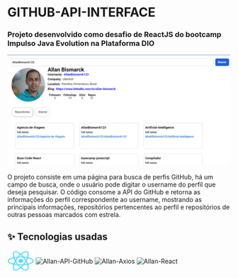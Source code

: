 # GITHUB-API-INTERFACE

### Projeto desenvolvido como desafio de ReactJS do bootcamp Impulso Java Evolution na Plataforma DIO

<img src="print-api-github.png">

O projeto consiste em uma página para busca de perfis GitHub, há um campo de busca, onde o usuário pode digitar o username do perfil que deseja pesquisar. O código consome a API do GitHub e retorna as informações do perfil correspondente ao username, mostrando as principais informações, repositórios pertencentes ao perfil e repositórios de outras pessoas marcados com estrela.

## ✨ Tecnologias usadas
<div style="display: inline_block">
  <img align="center" alt="Allan-React" height="50" width="60" src="https://raw.githubusercontent.com/devicons/devicon/master/icons/react/react-original.svg">
  <img align="center" alt="Allan-API-GitHub" height="70" width="120" src="https://res.cloudinary.com/practicaldev/image/fetch/s--wxWOWaNb--/c_imagga_scale,f_auto,fl_progressive,h_900,q_auto,w_1600/https://dev-to-uploads.s3.amazonaws.com/i/4u07v77746evbyxibmpi.png">
  <img align="center" alt="Allan-Axios" height="50" width="100" src="https://6amcity.com/wp-content/uploads/2020/04/Axios-logo.png">
  <img align="center" alt="Allan-React" height="60" width="60" src="https://cdn-media-1.freecodecamp.org/images/1*p1TndLk3UsGPBsM7qHPZIw.png">
</div>
